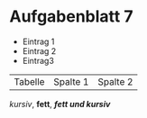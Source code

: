 Aufgabenblatt 7
====
* Eintrag 1
* Eintrag 2
* Eintrag3 

<table>
    <tr>
        <td>Tabelle</td>
<td>Spalte 1</td>
<td>Spalte 2</td>
    </tr>
</table>  

*kursiv*, **fett**, ***fett und kursiv***
